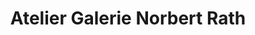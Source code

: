 ---
title: "Atelier Galerie Norbert Rath"
url: /langballig/atelier-galerie-norbert-rath/
shop: Kunst
---